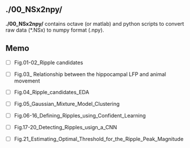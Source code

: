 ## ./00_NSx2npy/
**./00_NSx2npy/** contains octave (or matlab) and python scripts to convert raw data (*.NSx) to numpy format (.npy).

## Memo
- [ ] Fig.01-02_Ripple candidates
- [ ] Fig.03_ Relationship between the hippocampal LFP and animal movement
- [ ] Fig.04_Ripple_candidates_EDA
- [ ] Fig.05_Gaussian_Mixture_Model_Clustering
- [ ] Fig.06-16_Defining_Ripples_using_Confident_Learning
- [ ] Fig.17-20_Detecting_Ripples_usign_a_CNN
- [ ] Fig.21_Estimating_Optimal_Threshold_for_the_Ripple_Peak_Magnitude

